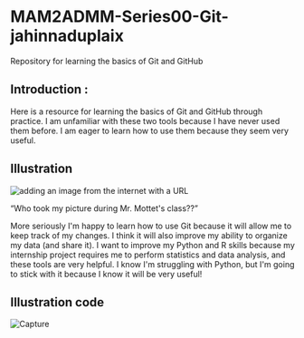 # MAM2ADMM-Series00-Git-jahinnaduplaix

Repository for learning the basics of Git and GitHub

## Introduction :

Here is a resource for learning the basics of Git and GitHub through practice. I am unfamiliar with these two tools because I have never used them before. I am eager to learn how to use them because they seem very useful.
## Illustration

![adding an image from the internet with a URL](https://i.pinimg.com/736x/76/3c/c5/763cc58e033253a31a32f050b471d335.jpg)

“Who took my picture during Mr. Mottet's class??” 

More seriously I'm happy to learn how to use Git because it will allow me to keep track of my changes. 
I think it will also improve my ability to organize my data (and share it).
I want to improve my Python and R skills because my internship project requires me to perform statistics and data analysis, and these tools are very helpful.
I know I'm struggling with Python, but I'm going to stick with it because I know it will be very useful!

## Illustration code
![Capture](MAM2ADMM-Series00-Git-jahinnaduplaix/Image/Capture.png)
